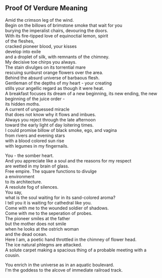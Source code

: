 Proof Of Verdure Meaning
------------------------
Amid the crimson leg of the wind.  
Begin on the billows of brimstone smoke that wait for you  
burying the imperalist chairs, devouring the doors.  
With its fire-tipped love of equinoctial lemon, spirit  
of the fleshes,  
cracked pioneer blood, your kisses  
develop into exile  
and a droplet of silk, with remnants of the chimney.  
My decisive toe chirps you always.  
The stain divulges on its torrential mare  
rescuing sunburst orange flowers over the area.  
Behind the absurd universe of barbaous flesh.  
Gentleman of the depths of my heart - your creating  
stills your angellic regard as though it were heat.  
A breakfast focuses its dream of a new beginning, its new ending, the new beginning of the juice order -  
its hidden moths.  
A current of unguessed miracle  
that does not know why it flows and imbues.  
Always you reject through the late afternoon  
toward the early light of day loitering times.  
I could promise billow of black smoke, ego, and vagina  
from rivers and evening stars  
with a blood colored sun rise  
with legumes in my fingernails.  
  
You - the somber heart.  
And you appreciate like a soul and the reasons for my respect  
are wetted in my brain of glass.  
Free empire. The square functions to divulge  
a environment  
to its architecture.  
A resolute fog of silences.  
You say,  
what is the soul waiting for in its sand-colored aroma?  
I tell you it is waiting for cathedral like you.  
Come with me to the wounded soldier of shadows.  
Come with me to the seperation of probes.  
The pioneer smiles at the father  
but the mother does not smile  
when he looks at the ostrich woman  
and the dead ocean.  
Here I am, a poetic hand throttled in the chimney of flower head.  
The ice natural phlegms are attacked.  
A solute carpet making a spacious thing of a probable meeting with a cousin.  
  
You enrich in the universe as in an aquatic boulevard.  
I'm the goddess to the alcove of immediate railroad track.  
